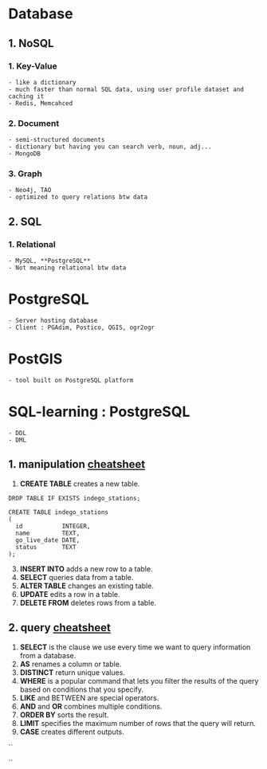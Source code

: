 # Database

## 1. NoSQL

 ### 1. Key-Value 
    - like a dictionary
    - much faster than normal SQL data, using user profile dataset and caching it
    - Redis, Memcahced
    
 ### 2. Document
    - semi-structured documents 
    - dictionary but having you can search verb, noun, adj...
    - MongoDB
    
 ### 3. Graph
    - Neo4j, TAO
    - optimized to query relations btw data
    
## 2. SQL

 ### 1. Relational 
    - MySQL, **PostgreSQL**
    - Not meaning relational btw data
    
# PostgreSQL
    - Server hosting database
    - Client : PGAdim, Postico, QGIS, ogr2ogr

# PostGIS
    - tool built on PostgreSQL platform

# SQL-learning : PostgreSQL

    - DDL
    - DML

## 1. manipulation [cheatsheet](https://www.codecademy.com/learn/learn-sql/modules/learn-sql-manipulation/cheatsheet)

1. **CREATE TABLE** creates a new table.

```
DROP TABLE IF EXISTS indego_stations;

CREATE TABLE indego_stations
(
  id           INTEGER,
  name         TEXT,
  go_live_date DATE,
  status       TEXT
);
```

3. **INSERT INTO** adds a new row to a table.
4. **SELECT** queries data from a table.
5. **ALTER TABLE** changes an existing table.
6. **UPDATE** edits a row in a table.
7. **DELETE FROM** deletes rows from a table.

## 2. query [cheatsheet](https://www.codecademy.com/learn/learn-sql/modules/learn-sql-queries/cheatsheet)

1. **SELECT** is the clause we use every time we want to query information from a database.
2. **AS** renames a column or table.
3. **DISTINCT** return unique values.
4. **WHERE** is a popular command that lets you filter the results of the query based on conditions that you specify.
5. **LIKE** and BETWEEN are special operators.
6. **AND** and **OR** combines multiple conditions.
7. **ORDER BY** sorts the result.
8. **LIMIT** specifies the maximum number of rows that the query will return.
9. **CASE** creates different outputs.


``

``
